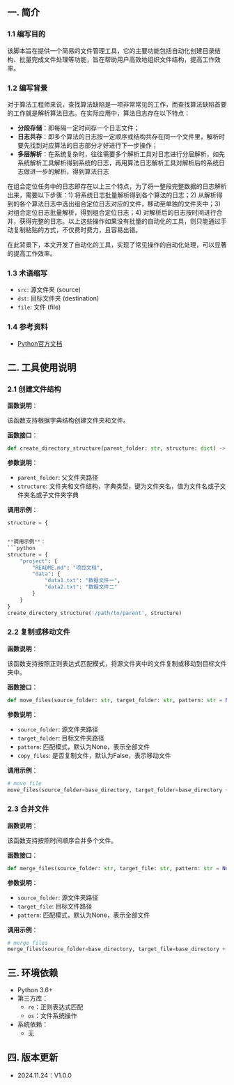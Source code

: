 ## 一. 简介

### 1.1 编写目的
​	该脚本旨在提供一个简易的文件管理工具，它的主要功能包括自动化创建目录结构、批量完成文件处理等功能，旨在帮助用户高效地组织文件结构，提高工作效率。

### 1.2 编写背景
​	对于算法工程师来说，查找算法缺陷是一项非常常见的工作，而查找算法缺陷首要的工作就是解析算法日志。在实际应用中，算法日志存在以下特点：

- **分段存储**：即每隔一定时间存一个日志文件；
- **日志共存**：即多个算法的日志按一定顺序或结构共存在同一个文件里，解析时要先找到对应算法的日志部分才好进行下一步操作；
- **多层解析**：在系统复杂时，往往需要多个解析工具对日志进行分层解析，如先系统解析工具解析得到系统的日志，再用算法日志解析工具对解析后的系统日志做进一步的解析，得到算法日志

​	在组合定位任务中的日志即存在以上三个特点，为了将一整段完整数据的日志解析出来，需要以下步骤：1) 将系统日志批量解析得到各个算法的日志；2) 从解析得到的各个算法日志中选出组合定位日志对应的文件，移动至单独的文件夹中；3) 对组合定位日志批量解析，得到组合定位日志；4) 对解析后的日志按时间进行合并，获得完整的日志。以上这些操作如果没有批量的自动化的工具，则只能通过手动复制粘贴的方式，不仅费时费力，且容易出错。

​	在此背景下，本文开发了自动化的工具，实现了常见操作的自动化处理，可以显著的提高工作效率。

### 1.3 术语缩写
- `src`: 源文件夹 (source)
- `dst`: 目标文件夹 (destination)
- `file`: 文件 (file)

### 1.4 参考资料
- [Python官方文档](https://docs.python.org/3/)

## 二. 工具使用说明

### 2.1 创建文件结构

**函数说明**：

该函数支持根据字典结构创建文件夹和文件。

**函数接口**：

```python
def create_directory_structure(parent_folder: str, structure: dict) -> None:
```

**参数说明**：
- `parent_folder`: 父文件夹路径
- `structure`: 文件夹和文件结构，字典类型，键为文件夹名，值为文件名或子文件夹名或子文件夹字典

**调用示例**：

```python
structure = {


**调用示例**：
```python
structure = {
    "project": {
        "README.md": "项目文档",
        "data": {
            "data1.txt": "数据文件一",
            "data2.txt": "数据文件二"
        }
    }
}
create_directory_structure('/path/to/parent', structure)
```

### 2.2 复制或移动文件
**函数说明**：
    
该函数支持按照正则表达式匹配模式，将源文件夹中的文件复制或移动到目标文件夹中。

**函数接口**：

```python
def move_files(source_folder: str, target_folder: str, pattern: str = None, copy_files: bool = False) -> None:
```

**参数说明**：
- `source_folder`: 源文件夹路径
- `target_folder`: 目标文件夹路径
- `pattern`: 匹配模式，默认为None，表示全部文件
- `copy_files`: 是否复制文件，默认为False，表示移动文件

**调用示例**：

```python
# move file
move_files(source_folder=base_directory, target_folder=base_directory + "raw", pattern=r"\.bin")
```

### 2.3 合并文件
**函数说明**：

该函数支持按照时间顺序合并多个文件。

**函数接口**：

```python
def merge_files(source_folder: str, target_file: str, pattern: str = None) -> None:
```

**参数说明**：
- `source_folder`: 源文件夹路径
- `target_file`: 目标文件路径
- `pattern`: 匹配模式，默认为None，表示全部文件


**调用示例**：

```python
# merge files
merge_files(source_folder=base_directory, target_file=base_directory + "log/all_log.txt", pattern=r"log.*\.txt")
```

## 三. 环境依赖
- Python 3.6+
- 第三方库：
    - `re`：正则表达式匹配
    - `os`：文件系统操作
- 系统依赖：
    - 无

## 四. 版本更新
- 2024.11.24：V1.0.0